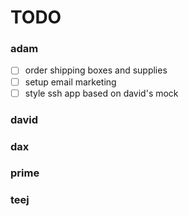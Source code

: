 # TODO


### adam
- [ ] order shipping boxes and supplies
- [ ] setup email marketing
- [ ] style ssh app based on david's mock

### david


### dax


### prime


### teej


